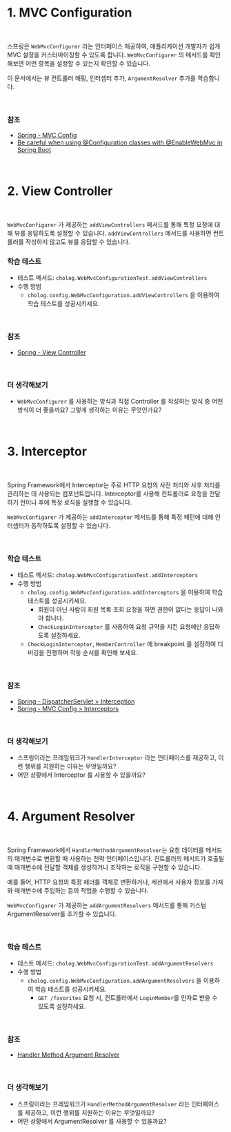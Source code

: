 # 1. MVC Configuration

<br>

스프링은 `WebMvcConfigurer` 라는 인터페이스 제공하여, 애플리케이션 개발자가 쉽게 MVC 설정을 커스터마이징할 수 있도록 합니다.
`WebMvcConfigurer` 의 메서드를 확인해보면 어떤 항목을 설정할 수 있는지 확인할 수 있습니다.

이 문서에서는 뷰 컨트롤러 매핑, 인터셉터 추가, `ArgumentResolver` 추가를 학습합니다.

<br>

### 참조

- [Spring - MVC Config](https://docs.spring.io/spring-framework/reference/web/webmvc/mvc-config.html)
- [Be careful when using @Configuration classes with @EnableWebMvc in Spring Boot](https://dev.to/xterm/be-careful-when-using-configuration-classes-with-enablewebmvc-in-spring-boot-2n32)

<br>

# 2. View Controller

<br>

`WebMvcConfigurer` 가 제공하는 `addViewControllers` 메서드를 통해 특정 요청에 대해 뷰를 응답하도록 설정할 수 있습니다.
`addViewControllers` 메서드를 사용하면 컨트롤러를 작성하지 않고도 뷰를 응답할 수 있습니다.
<br>

### 학습 테스트
- 테스트 메서드: `cholog.WebMvcConfigurationTest.addViewControllers`
- 수행 방법
  - `cholog.config.WebMvcConfiguration.addViewControllers` 을 이용하여 학습 테스트를 성공시키세요.

<br>

### 참조
- [Spring - View Controller](https://docs.spring.io/spring-framework/reference/web/webmvc/mvc-config/view-controller.html)

<br>

### 더 생각해보기
- `WebMvcConfigurer` 를 사용하는 방식과 직접 Controller 를 작성하는 방식 중 어떤 방식이 더 좋을까요? 그렇게 생각하는 이유는 무엇인가요?

<br>

# 3. Interceptor

<br>

Spring Framework에서 Interceptor는 주로 HTTP 요청의 사전 처리와 사후 처리를 관리하는 데 사용되는 컴포넌트입니다. Interceptor를 사용해 컨트롤러로 요청을 전달하기 전이나 후에 특정 로직을 실행할 수 있습니다.

`WebMvcConfigurer` 가 제공하는 `addInterceptor` 메서드를 통해 특정 패턴에 대해 인터셉터가 동작하도록 설정할 수 있습니다.

<br>

### 학습 테스트
- 테스트 메서드: `cholog.WebMvcConfigurationTest.addInterceptors`
- 수행 방법
  - `cholog.config.WebMvcConfiguration.addInterceptors` 을 이용하여 학습 테스트를 성공시키세요.
    - 회원이 아닌 사람이 회원 목록 조회 요청을 하면 권한이 없다는 응답이 나와야 합니다.
    - `CheckLoginInterceptor` 를 사용하여 요청 규약을 지킨 요청에만 응답하도록 설정하세요.
  - `CheckLoginInterceptor`, `MemberController` 에 breakpoint 를 설정하여 디버깅을 진행하며 작동 순서를 확인해 보세요.

<br>

### 참조
- [Spring - DispatcherServlet > Interception](https://docs.spring.io/spring-framework/reference/web/webmvc/mvc-servlet/handlermapping-interceptor.html)
- [Spring - MVC Config > Interceptors](https://docs.spring.io/spring-framework/reference/web/webmvc/mvc-config/interceptors.html)

<br>

### 더 생각해보기
- 스프링이라는 프레임워크가 `HandlerInterceptor` 라는 인터페이스를 제공하고, 이런 행위를 지원하는 이유는 무엇일까요?
- 어떤 상황에서 Interceptor 를 사용할 수 있을까요?

<br>

# 4. Argument Resolver

<br>

Spring Framework에서 `HandlerMethodArgumentResolver`는 요청 데이터를 메서드의 매개변수로 변환할 때 사용하는 전략 인터페이스입니다. 컨트롤러의 메서드가 호출될 때 매개변수에 전달할 객체를 생성하거나 조작하는 로직을 구현할 수 있습니다.

예를 들어, HTTP 요청의 특정 헤더를 객체로 변환하거나, 세션에서 사용자 정보를 가져와 매개변수에 주입하는 등의 작업을 수행할 수 있습니다.

`WebMvcConfigurer` 가 제공하는 `addArgumentResolvers` 메서드를 통해 커스텀 ArgumentResolver를 추가할 수 있습니다.

<br>

### 학습 테스트
- 테스트 메서드: `cholog.WebMvcConfigurationTest.addArgumentResolvers`
- 수행 방법
  - `cholog.config.WebMvcConfiguration.addArgumentResolvers` 을 이용하여 학습 테스트를 성공시키세요.
    - `GET /favorites` 요청 시, 컨트롤러에서 `LoginMember`를 인자로 받을 수 있도록 설정하세요.

<br>

### 참조
- [Handler Method Argument Resolver](https://www.baeldung.com/spring-mvc-custom-data-binder#1-custom-argument-resolver)

<br>

### 더 생각해보기
- 스프링이라는 프레임워크가 `HandlerMethodArgumentResolver` 라는 인터페이스를 제공하고, 이런 행위를 지원하는 이유는 무엇일까요?
- 어떤 상황에서 ArgumentResolver 를 사용할 수 있을까요?

<br>

